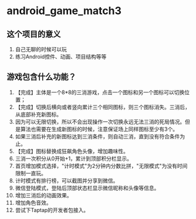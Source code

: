 # android_game_match3

## 这个项目的意义

1. 自己无聊的时候可以玩
2. 练习Android控件、动画、项目结构等等

## 游戏包含什么功能？

1. 【完成】主体是一个8*8的三消游戏，点击一个图标和另一个图标可以切换位置；
2. 【完成】切换后横向或者竖向累计三个相同图标，则三个图标消失。三消后，从底部补充新图标。
3. 因为可以无限切换，所以不会出现操作一次切换永远无法三消的死局情况。但是算法也需要在生成新图标的时候，注意保证场上同样图标至少有3个。
4. 如果三消后补充的新图标达到三消条件，则自动三消，直到没有符合条件为止。
5. 【完成】图标替换成狂飙角色头像，增加趣味性。
6. 三消一次积分从0开始+1，累计到顶部积分栏显示。
7. 首页增加模式选择，"计时模式"为2分钟内分数比拼，"无限模式"为没有时间限制一直玩。
8. 计时模式有排行榜，可以截图并分享到微信。
9. 微信登陆模式，登陆后顶部状态栏显示微信昵称和头像等信息。
10. 增加三消后的动画效果。
11. 增加角色音效。
12. 尝试下Taptap的开发者包接入。

